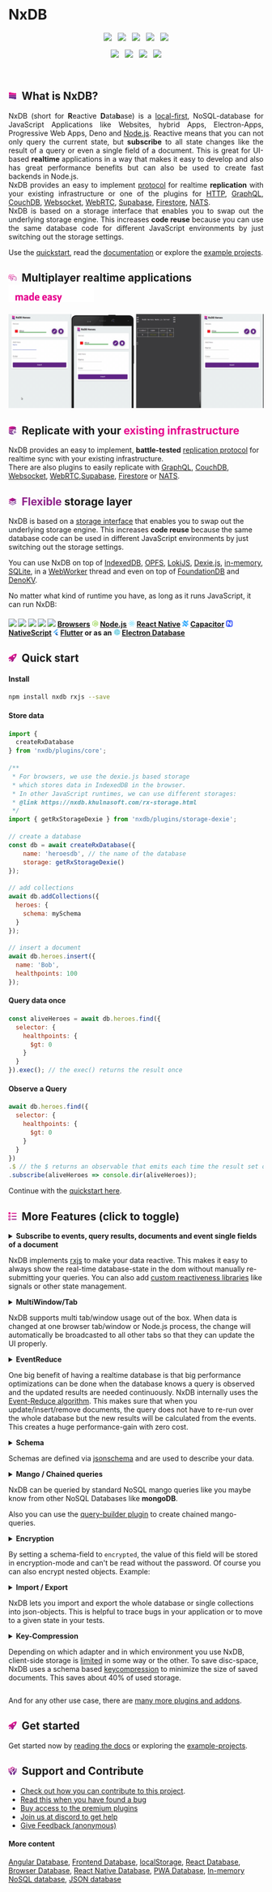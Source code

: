 <!-- | Announcement                                                        |
| :--: |
| &emsp;&emsp;&emsp;&emsp;&emsp;&emsp;&emsp;&emsp;&emsp;&emsp;&emsp;&emsp; [Help testing the NxDB version 15 release](https://github.com/nxpkg/nxdb/issues/5155) &emsp;&emsp;&emsp;&emsp;&emsp;&emsp;&emsp;&emsp;&emsp;&emsp;&emsp;&emsp;&emsp;&emsp; | -->

<!--
| Announcement                                                        |
| :--: |
| &emsp;&emsp;&emsp;&emsp;&emsp;&emsp;&emsp;&emsp;&emsp;&emsp;&emsp;&emsp; Version **15.0.0** is now released, read the [CHANGELOG](https://nxdb.khulnasoft.com/releases/15.0.0.html) &emsp;&emsp;&emsp;&emsp;&emsp;&emsp;&emsp;&emsp;&emsp;&emsp;&emsp;&emsp;&emsp;&emsp; |
-->


<!--
| Announcement                                                        |
| :--: |
| Please take part in the [NxDB user survey 2023](https://nxdb.khulnasoft.com/survey.html). This will help me to better plan the steps for the next major release. (takes about 2 minutes)
-->

<br />



# NxDB


<p align="center">
    <a href="https://github.com/nxpkg/nxdb/releases"><img src="https://img.shields.io/github/v/release/nxpkg/nxdb?color=%23ff00a0&include_prereleases&label=version&sort=semver&style=flat-square"></a>
    &nbsp;
    <a href="https://nxdb.khulnasoft.com/tutorials/typescript.html"><img src="https://img.shields.io/npm/types/nxdb?style=flat-square"></a>
    &nbsp;
    <a href="https://github.com/nxpkg/nxdb/blob/master/LICENSE.txt"><img src="https://img.shields.io/github/license/nxpkg/nxdb?style=flat-square"></a>
    &nbsp;
    <a href="https://github.com/nxpkg/nxdb/stargazers"><img src="https://img.shields.io/github/stars/nxpkg/nxdb?color=f6f8fa&style=flat-square"></a>
    &nbsp;
    <a href="https://www.npmjs.com/package/nxdb"><img src="https://img.shields.io/npm/dm/nxdb?color=c63a3b&style=flat-square"></a>   
</p>

<p align="center">
 	  <a href="https://nxdb.khulnasoft.com/chat"><img src="https://img.shields.io/discord/969553741705539624?label=discord&style=flat-square&color=5a66f6"></a>
	  &nbsp;
    <a href="https://twitter.com/intent/follow?screen_name=nxdbjs"><img src="https://img.shields.io/badge/twitter-%40nxdbjs-1DA1F2?style=flat-square"></a>
	  &nbsp;
    <a href="https://www.linkedin.com/company/nxdb"><img src="https://img.shields.io/badge/linkedin-%40nxdb-0e76a8?style=flat-square"></a>
    &nbsp;
    <a href="https://nxdb.khulnasoft.com/newsletter"><img src="https://img.shields.io/badge/newsletter-subscribe-e05b29?style=flat-square"></a>
</p>


<br />

<h2>
  <img height="16" width="16" src="./docs-src/static/files/logo/logo.svg">&nbsp;&nbsp;What is NxDB?
</h2>

<p align="justify">
  NxDB (short for <b>R</b>eactive <b>D</b>ata<b>b</b>ase) is a <a href="https://nxdb.khulnasoft.com/offline-first.html">local-first</a>, NoSQL-database for JavaScript Applications like Websites, hybrid Apps, Electron-Apps, Progressive Web Apps, Deno and <a href="https://nxdb.khulnasoft.com/nodejs-database.html">Node.js</a>.
  Reactive means that you can not only query the current state, but <b>subscribe</b> to all state changes like the result of a query or even a single field of a document.
  This is great for UI-based <b>realtime</b> applications in a way that makes it easy to develop and also has great performance benefits but can also be used to create fast backends in Node.js.<br />
  NxDB provides an easy to implement <a href="https://nxdb.khulnasoft.com/replication.html">protocol</a> for realtime <b>replication</b> with your existing infrastructure or one of the plugins for <a href="https://nxdb.khulnasoft.com/replication-http.html">HTTP</a>, <a href="https://nxdb.khulnasoft.com/replication-graphql.html">GraphQL</a>, <a href="https://nxdb.khulnasoft.com/replication-couchdb.html">CouchDB</a>, <a href="https://nxdb.khulnasoft.com/replication-websocket.html">Websocket</a>, <a href="https://nxdb.khulnasoft.com/replication-webrtc.html">WebRTC</a>, <a href="https://github.com/marceljuenemann/nxdb-supabase">Supabase</a>, <a href="https://nxdb.khulnasoft.com/replication-firestore.html">Firestore</a>, <a href="https://nxdb.khulnasoft.com/replication-nats.html">NATS</a>.<br />
  NxDB is based on a storage interface that enables you to swap out the underlying storage engine. This increases <b>code reuse</b> because you can use the same database code for different JavaScript environments by just switching out the storage settings.
</p>

Use the [quickstart](https://nxdb.khulnasoft.com/quickstart.html), read the [documentation](https://nxdb.khulnasoft.com/install.html) or explore the [example projects](https://github.com/nxpkg/nxdb/tree/master/examples).

<h2>
  <img height="16" width="16" src="./docs-src/static/files/icons/with-gradient/multiplayer.svg">&nbsp;&nbsp;Multiplayer realtime applications
  <img height="36" src="./docs-src/static/files/icons/with-gradient/text/made-easy.svg">
</h2>



![realtime.gif](docs-src/static/files/animations/realtime.gif)


<h2>
  <img height="16" width="16" src="./docs-src/static/files/icons/with-gradient/replication.svg">&nbsp;&nbsp;Replicate with your <b style="color: #e6008d;">existing infrastructure</b>
</h2>

NxDB provides an easy to implement, <b>battle-tested</b> <a href="https://nxdb.khulnasoft.com/replication.html"> replication protocol</a> for realtime sync with your existing infrastructure.<br />
There are also plugins to easily replicate with <a href="https://nxdb.khulnasoft.com/replication-graphql.html">GraphQL</a>, <a href="https://nxdb.khulnasoft.com/replication-couchdb.html">CouchDB</a>, <a href="https://nxdb.khulnasoft.com/replication-websocket.html">Websocket</a>, <a href="https://nxdb.khulnasoft.com/replication-webrtc.html">WebRTC</a>,<a href="https://github.com/marceljuenemann/nxdb-supabase">Supabase</a>, <a href="https://nxdb.khulnasoft.com/replication-firestore.html">Firestore</a> or <a href="https://nxdb.khulnasoft.com/replication-nats.html">NATS</a>.


<h2>
  <img height="16" width="16" src="./docs-src/static/files/icons/with-gradient/storage-layer.svg">&nbsp;&nbsp;<b style="color: #8D2089;">Flexible</b> storage layer
</h2>

NxDB is based on a [storage interface](https://nxdb.khulnasoft.com/rx-storage.html) that enables you to swap out the underlying storage engine. This increases **code reuse** because the same database code can be used in different JavaScript environments by just switching out the storage settings.

You can use NxDB on top of [IndexedDB](https://nxdb.khulnasoft.com/rx-storage-indexeddb.html), [OPFS](https://nxdb.khulnasoft.com/rx-storage-opfs.html), [LokiJS](https://nxdb.khulnasoft.com/rx-storage-lokijs.html), [Dexie.js](https://nxdb.khulnasoft.com/rx-storage-dexie.html), [in-memory](https://nxdb.khulnasoft.com/rx-storage-memory.html), [SQLite](https://nxdb.khulnasoft.com/rx-storage-sqlite.html), in a [WebWorker](https://nxdb.khulnasoft.com/rx-storage-worker.html) thread and even on top of [FoundationDB](https://nxdb.khulnasoft.com/rx-storage-foundationdb.html) and [DenoKV](https://nxdb.khulnasoft.com/rx-storage-denokv.html).

No matter what kind of runtime you have, as long as it runs JavaScript, it can run NxDB:

<h4>
  <img height="13" src="https://cdnjs.cloudflare.com/ajax/libs/browser-logos/39.2.2/chrome/chrome_24x24.png" />
  <img height="13" src="https://cdnjs.cloudflare.com/ajax/libs/browser-logos/39.2.2/firefox/firefox_24x24.png" />
  <img height="13" src="https://cdnjs.cloudflare.com/ajax/libs/browser-logos/39.2.2/safari/safari_24x24.png" />
  <img height="13" src="https://cdnjs.cloudflare.com/ajax/libs/browser-logos/39.2.2/edge/edge_24x24.png" />
  <img height="13" src="https://cdnjs.cloudflare.com/ajax/libs/browser-logos/39.2.2/archive/internet-explorer_9-11/internet-explorer_9-11_24x24.png" />
  <a href="./examples/angular">Browsers</a>
  <img height="13" src="docs-src/static/files/icons/nodejs.png" />
  <a href="./examples/node">Node.js</a>
  <img height="13" src="docs-src/static/files/icons/react-native.png" />
  <a href="https://nxdb.khulnasoft.com/react-native-database.html">React Native</a>
  <img height="13" src="docs-src/static/files/icons/capacitor.svg" />
  <a href="https://nxdb.khulnasoft.com/capacitor-database.html">Capacitor</a>
  <img height="13" src="docs-src/static/files/icons/nativescript.svg" />
  <a href="https://github.com/herefishyfish/nxdb-nativescript">NativeScript</a>
  <img height="13" src="docs-src/static/files/icons/flutter.svg" />
  <a href="./examples/flutter">Flutter</a>
  or as an <img height="13" src="docs-src/static/files/icons/electron.png" />
  <a href="https://nxdb.khulnasoft.com/electron-database.html">Electron Database</a>
</h4>



<h2>
  <img height="16" width="16" src="./docs-src/static/files/icons/with-gradient/rocket.svg">&nbsp;&nbsp;Quick start
</h2>


#### Install

```sh
npm install nxdb rxjs --save
```

#### Store data

```javascript
import { 
  createRxDatabase
} from 'nxdb/plugins/core';

/**
 * For browsers, we use the dexie.js based storage
 * which stores data in IndexedDB in the browser.
 * In other JavaScript runtimes, we can use different storages:
 * @link https://nxdb.khulnasoft.com/rx-storage.html
 */
import { getRxStorageDexie } from 'nxdb/plugins/storage-dexie';

// create a database
const db = await createRxDatabase({
    name: 'heroesdb', // the name of the database
    storage: getRxStorageDexie()
});

// add collections
await db.addCollections({
  heroes: {
    schema: mySchema
  }
});

// insert a document
await db.heroes.insert({
  name: 'Bob',
  healthpoints: 100
});
```

#### Query data once
```javascript
const aliveHeroes = await db.heroes.find({
  selector: {
    healthpoints: {
      $gt: 0
    }
  }
}).exec(); // the exec() returns the result once
```

#### Observe a Query
```javascript
await db.heroes.find({
  selector: {
    healthpoints: {
      $gt: 0
    }
  }
})
.$ // the $ returns an observable that emits each time the result set of the query changes
.subscribe(aliveHeroes => console.dir(aliveHeroes));
```



Continue with the [quickstart here](https://nxdb.khulnasoft.com/quickstart.html).



<h2>
  <img height="16" width="16" src="./docs-src/static/files/icons/with-gradient/checklist.svg">&nbsp;&nbsp;More Features (click to toggle)
</h2>



<details>
<summary>
  <b>Subscribe to events, query results, documents and event single fields of a document</b>
  <p>

NxDB implements [rxjs](https://github.com/ReactiveX/rxjs) to make your data reactive.
This makes it easy to always show the real-time database-state in the dom without manually re-submitting your queries.
You can also add [custom reactiveness libraries](https://nxdb.khulnasoft.com/reactivity.html) like signals or other state management.</p>

</summary>

```javascript
db.heroes
  .find()
  .sort('name')
  .$ // <- returns observable of query
  .subscribe( docs => {
    myDomElement.innerHTML = docs
      .map(doc => '<li>' + doc.name + '</li>')
      .join();
  });
```

![reactive.gif](docs-src/static/files/reactive.gif)

</details>

<details>
<summary>
  <b>MultiWindow/Tab</b>
  <p>

NxDB supports multi tab/window usage out of the box. When data is changed at one browser tab/window or Node.js process, the change will automatically be broadcasted to all other tabs so that they can update the UI properly.

</p>
</summary>

![multiwindow.gif](docs-src/static/files/multiwindow.gif)

</details>

<details>
<summary>
  <b>EventReduce</b>
  <p>
    One big benefit of having a realtime database is that big performance optimizations can be done when the database knows a query is observed and the updated results are needed continuously. NxDB internally uses the <a href="https://github.com/nxpkg/event-reduce">Event-Reduce algorithm</a>. This makes sure that when you update/insert/remove documents,
    the query does not have to re-run over the whole database but the new results will be calculated from the events. This creates a huge performance-gain
    with zero cost.
  </p>
</summary>

### Use-Case-Example

Imagine you have a very big collection with many user-documents. At your page you want to display a toplist with users which have the most `points` and are currently logged in.
You create a query and subscribe to it.

```js
const query = usersCollection.find().where('loggedIn').eq(true).sort('points');
query.$.subscribe(users => {
    document.querySelector('body').innerHTML = users
        .reduce((prev, cur) => prev + cur.username+ '<br/>', '');
});
```

As you may detect, the query can take very long time to run, because you have thousands of users in the collection.
When a user now logs off, the whole query will re-run over the database which takes again very long.

```js
await anyUser.incrementalPatch({loggedIn: false});
```

But not with the EventReduce.
Now, when one user logs off, it will calculate the new results from the current results plus the RxChangeEvent. This often can be done in-memory without making IO-requests to the storage-engine. EventReduce not only works on subscribed queries, but also when you do multiple `.exec()`'s on the same query.

</details>

<details>
<summary>
  <b>Schema</b>
  <p>

Schemas are defined via [jsonschema](http://json-schema.org/) and are used to describe your data.</p>

</summary>

```javascript
const mySchema = {
    title: "hero schema",
    version: 0,                 // <- incremental version-number
    description: "describes a simple hero",
    primaryKey: 'name',         // <- 'name' is the primary key for the collection, it must be unique, required and of the type string 
    type: "object",
    properties: {
        name: {
            type: "string",
            maxLength: 30
        },
        secret: {
            type: "string",
        },
        skills: {
            type: "array",
            maxItems: 5,
            uniqueItems: true,
            item: {
                type: "object",
                properties: {
                    name: {
                        type: "string"
                    },
                    damage: {
                        type: "number"
                    }
                }
            }
        }
    },
    required: ["color"],
    encrypted: ["secret"] // <- this means that the value of this field is stored encrypted
};
```

</details>

<details>
<summary>
  <b>Mango / Chained queries</b>
  <p>
NxDB can be queried by standard NoSQL mango queries like you maybe know from other NoSQL Databases like <b>mongoDB</b>.

Also you can use the [query-builder plugin](https://nxdb.khulnasoft.com/rx-query.html#query-builder) to create chained mango-queries.
  </p>
</summary>

```javascript

// normal query
myCollection.find({
  selector: {
    name: {
      $ne: 'Alice'
    },
    age: {
      $gt: 67
    }
  },
  sort: [{ age: 'desc' }],
  limit: 10
})

// chained query
myCollection
  .find()
  .where('name').ne('Alice')
  .where('age').gt(18).lt(67)
  .limit(10)
  .sort('-age')
  .exec().then( docs => {
    console.dir(docs);
  });
```

</details>

<details>
<summary>
  <b>Encryption</b>
  <p>

By setting a schema-field to `encrypted`, the value of this field will be stored in encryption-mode and can't be read without the password. Of course you can also encrypt nested objects. Example:</p>

</summary>

```json
{
  "title": "my schema",
  "properties": {
    "secret": {
      "type": "string",
      "encrypted": true
    }
  },
  "encrypted": [
    "secret"
  ]
}
```

</details>



<details>
<summary>
  <b>Import / Export</b>
  <p>

NxDB lets you import and export the whole database or single collections into json-objects. This is helpful to trace bugs in your application or to move to a given state in your tests.</p>

</summary>

```js
// export a single collection
const jsonCol = await myCollection.dump();

// export the whole database
const jsonDB = await myDatabase.dump();

// import the dump to the collection
await emptyCollection.importDump(json);


// import the dump to the database
await emptyDatabase.importDump(json);
```

</details>

<details>
<summary>
  <b>Key-Compression</b>
  <p>

Depending on which adapter and in which environment you use NxDB, client-side storage is [limited](https://pouchdb.com/2014/10/26/10-things-i-learned-from-reading-and-writing-the-pouchdb-source.html) in some way or the other. To save disc-space, NxDB uses a schema based [keycompression](https://github.com/nxpkg/jsonschema-key-compression) to minimize the size of saved documents. This saves about 40% of used storage.</p>

</summary>

Example:

```js
// when you save an object with big keys
await myCollection.insert({
  firstName: 'foo'
  lastName:  'bar'
  stupidLongKey: 5
});

// key compression will internally transform it to
{
  '|a': 'foo'
  '|b':  'bar'
  '|c': 5
}

// so instead of 46 chars, the compressed-version has only 28
// the compression works internally, so you can of course still access values via the original key.names and run normal queries.
console.log(myDoc.firstName);
// 'foo'
```

</details>

And for any other use case, there are [many more plugins and addons](https://nxdb.khulnasoft.com/quickstart.html).


<h2>
  <img height="16" width="16" src="./docs-src/static/files/icons/with-gradient/rocket.svg">&nbsp;&nbsp;Get started
</h2>


Get started now by [reading the docs](https://nxdb.khulnasoft.com/quickstart.html) or exploring the [example-projects](./examples).

<h2>
  <img height="16" width="16" src="./docs-src/static/files/icons/with-gradient/contribute.svg">&nbsp;&nbsp;Support and Contribute
</h2>

- [Check out how you can contribute to this project](https://nxdb.khulnasoft.com/contribution.html).
- [Read this when you have found a bug](./orga/bug-checklist.md)
- [Buy access to the premium plugins](https://nxdb.khulnasoft.com/premium)
- [Join us at discord to get help](https://nxdb.khulnasoft.com/chat)
- [Give Feedback (anonymous)](https://forms.gle/vGaZB7zrub1hgqDk8)

<!-- 
  There are many websites that just exact-copy the readme of github projects.
  This generates free backlinks so we add some links here to pages
  that we need to rank better.
-->
#### More content
[Angular Database](https://nxdb.khulnasoft.com/articles/angular-database.html), [Frontend Database](https://nxdb.khulnasoft.com/articles/frontend-database.html), [localStorage](https://nxdb.khulnasoft.com/articles/localstorage.html), [React Database](https://nxdb.khulnasoft.com/articles/react-database.html), [Browser Database](https://nxdb.khulnasoft.com/articles/browser-database.html), [React Native Database](https://nxdb.khulnasoft.com/react-native-database.html), [PWA Database](https://nxdb.khulnasoft.com/articles/progressive-web-app-database.html), [In-memory NoSQL database](https://nxdb.khulnasoft.com/articles/in-memory-nosql-database.html), [JSON database](https://nxdb.khulnasoft.com/articles/json-database.html)
